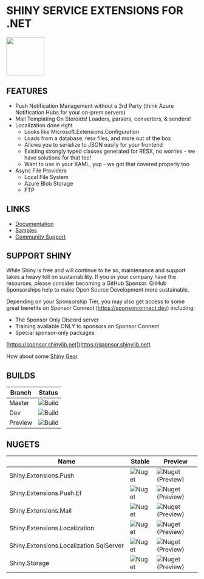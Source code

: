 ﻿# SHINY SERVICE EXTENSIONS FOR .NET
<img src="https://github.com/shinyorg/shiny/raw/master/art/logo.png" width="100" /> 


## FEATURES
* Push Notification Management without a 3rd Party (think Azure Notification Hubs for your on-prem servers)
* Mail Templating On Steroids!  Loaders, parsers, converters, & senders!
* Localization done right
	* Looks like Microsoft.Extensions.Configuration
	* Loads from a database, resx files, and more out of the box
	* Allows you to serialize to JSON easily for your frontend
	* Existing strongly typed classes generated for RESX, no worries - we have solutions for that too!
	* Want to use in your XAML, yup - we got that covered properly too
* Async File Providers
	* Local File System
	* Azure Blob Storage
	* FTP

## LINKS
* [Documentation](https://shinylib.net/apiservices)
* [Samples](https://github.com/shinyorg/apiservices/tree/master/samples)
* [Community Support](https://github.com/shinyorg/shiny/discussions)

## SUPPORT SHINY

While Shiny is free and will continue to be so, maintenance and support takes a heavy toll on sustainability. If you or your company have the resources, please consider becoming a GitHub Sponsor. GitHub Sponsorships help to make Open Source Development more sustainable.

Depending on your Sponsorship Tier, you may also get access to some great benefits on Sponsor Connect (https://sponsorconnect.dev) including:
- The Sponsor Only Discord server
- Training available ONLY to sponsors on Sponsor Connect
- Special sponsor-only packages

[https://sponsor.shinylib.net](https://sponsor.shinylib.net)

How about some [Shiny Gear](https://www.redbubble.com/shop/ap/45038461)

## BUILDS

Branch|Status
------|------
Master|![Build](https://img.shields.io/github/workflow/status/shinyorg/shiny/Build/master?style=for-the-badge)|
Dev|![Build](https://img.shields.io/github/workflow/status/shinyorg/shiny/Build/dev?style=for-the-badge)|
Preview|![Build](https://img.shields.io/github/workflow/status/shinyorg/shiny/Build/preview?style=for-the-badge)|

## NUGETS

Name|Stable|Preview
----|------|-------
Shiny.Extensions.Push|![Nuget](https://img.shields.io/nuget/v/shiny.extensions.push?style=for-the-badge)|![Nuget (Preview)](https://img.shields.io/nuget/vpre/shiny.extensions.push?style=for-the-badge)
Shiny.Extensions.Push.Ef|![Nuget](https://img.shields.io/nuget/v/shiny.extensions.push.ef?style=for-the-badge)|![Nuget (Preview)](https://img.shields.io/nuget/vpre/shiny.extensions.push.ef?style=for-the-badge)
Shiny.Extensions.Mail|![Nuget](https://img.shields.io/nuget/v/shiny.extensions.mail?style=for-the-badge)|![Nuget (Preview)](https://img.shields.io/nuget/vpre/shiny.extensions.mail?style=for-the-badge)
Shiny.Extensions.Localization|![Nuget](https://img.shields.io/nuget/v/shiny.extensions.localization?style=for-the-badge)|![Nuget (Preview)](https://img.shields.io/nuget/vpre/shiny.extensions.localization?style=for-the-badge)
Shiny.Extensions.Localization.SqlServer|![Nuget](https://img.shields.io/nuget/v/shiny.extensions.localization.sqlserver?style=for-the-badge)|![Nuget (Preview)](https://img.shields.io/nuget/vpre/shiny.extensions.localization.sqlserver?style=for-the-badge)
Shiny.Storage|![Nuget](https://img.shields.io/nuget/v/shiny.storage?style=for-the-badge)|![Nuget (Preview)](https://img.shields.io/nuget/vpre/shiny.storage?style=for-the-badge)
